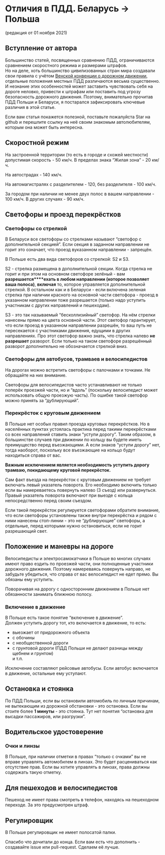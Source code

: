 # Отличия в ПДД. Беларусь → Польша

(редакция от 01 ноября 2021)

## Вступление от автора

Большинство статей, посвященных сравнению ПДД, ограничиваются сравнением скоростного режима и размерами штрафов.  
Но на деле, хоть большинство цивилизованных стран мира создавали свои правила с учётом [Венской конвенции о дорожном движении](https://ru.wikipedia.org/wiki/%D0%92%D0%B5%D0%BD%D1%81%D0%BA%D0%B0%D1%8F_%D0%BA%D0%BE%D0%BD%D0%B2%D0%B5%D0%BD%D1%86%D0%B8%D1%8F_%D0%BE_%D0%B4%D0%BE%D1%80%D0%BE%D0%B6%D0%BD%D0%BE%D0%BC_%D0%B4%D0%B2%D0%B8%D0%B6%D0%B5%D0%BD%D0%B8%D0%B8), отдельные положения местных ПДД различаются весьма существенно. И незнание этих особенностей может заставить чувствовать себя на дороге неловко, привести к штрафам или поставить под угрозу безопасность дорожного движения. Поэтому, внимательно прочитав ПДД Польши и Беларуси, я постарался зафиксировать ключевые различия в этой статье.

Если вам статья покажется полезной, поставьте пожалуйста Star на github и перешлите ссылку на неё своим знакомым автолюбителям, которым она может быть интересна.

## Скоростной режим

На застроенной территории (то есть в городе и схожей местности) допустимая скорость - 50 км/ч. В пределах знака “Жилая зона” - 20 км/ч.

На автострадах - 140 км/ч. 

На автомагистралях с разделителем - 120, без разделителя - 100 км/ч.

За городом при наличии не менее двух полос в вашем направлении - 100 км/ч. В других случаях - 90 км/ч.

## Светофоры и проезд перекрёстков

### Светофоры со стрелкой

В Беларуси все светофоры со стрелками называют “светофор с дополнительной секцией”. Если секция в заданном направлении не горит это означает, что проезд вуказанном направлении - запрещён.

В Польше есть два вида светофоров со стрелкой: S2 и S3\. 

S2 - стрелка размещена в дополнительной секции. Когда стрелка не горит и при этом на основном светофоре зелёный - вам **разрешается****ехать в любом направлении (которое позволяет ваша полоса)**, **включая** то, которое управляется дополнительной стрелкой. В остальном как и в Беларуси - если включена зеленая стрелка при наличии красного на основной части светофора - проезд в указанном направлении тоже разрешается (только надо уступить участникам с других направлений и пешеходам). 

S3 - это так называемый “бесколлизийный” светофор. На нём стрелки нанесены прямо на цвета основной части. Этот светофор гарантирует, что если проезд в указанном направлении разрешён, то ваш путь не пересекается с участниками движения, едущими в других направлениях. Про этот светофор важно знать, что стрелка налево **не разрешает** разворот. Если только на таком светофоре разрешённый разворот дополнительно не обозначается стрелкой вниз.

### Светофоры для автобусов, трамваев и велосипедистов

На дорогах можно встретить светофоры с палочками и точками. Не обращайте на них внимание.

Светофоры для велосипедистов часто устанавливают не только поперёк проезжей части, но и “вдоль” (поскольку велосипедист может использовать общую проезжую часть). По ошибке такой светофор можно принять за “дублирующий”.

### Перекрёсток с круговым движением

В Польше нет особых правил проезда круговых перекрёстков. Но в населённых пунктах устоялась практика перед такими перекрёстками со всех направлений ставить знаки “уступи дорогу”. Таким образом, в большинстве случаев при движении по кольцу вы будете иметь преимущество перед въезжающими. А если знаков “уступи дорогу” нет, тогда наоборот, поскольку все въезжающие на кольцо будут находиться справа от вас.

**Важным исключением является необходимость уступить дорогу трамваю, покидающему круговой перекрёсток.**

Сам факт въезда на перекрёсток с круговым движением не требует включать левый указатель поворота. Его необходимо включить только если вы намереваетесь повернуть налево (3 съезд) или развернуться.   
Правый указатель поворота включают при выезде с кольца непосредственно перед своим съездом.

Если такой перекрёсток регулируется светофорами обратите внимание, что если светофоры установлены также внутри перекрёстка и рядом с ними нанесены стоп-линии - это не “дублирующие” светофоры, а отдельные, перед которыми нужно остановиться, если не горит разрешающий свет.

## Положение и маневры на дороге

Велосипедисты и электросамокатчики в Польше во многих случаях имеют право ездить по проезжей части, они полноценные участники дорожного движения. Поэтому намереваясь повернуть направо, не забудьте убедиться, что справа от вас велосипедист не едет прямо. Вы обязаны ему уступить.

Поворачивая на дорогу с односторонним движением в Польше нет обязанности занимать ближнюю полосу.

### Включение в движение

В Польше есть такое понятие “включение в движение”.   
Должен уступить дорогу тот, кто включается в движение, то есть:  
- выезжает от придорожного объекта  
- с обочины  
- с необщественной дороги  
- с грунтовой дороги (ПДД Польши не делают разницы между щебнем и грунтом)  
и т.п. 

Исключение составляют рейсовые автобусы. Если автобус включается в движение, остальные ему уступают.

## Остановка и стоянка

По ПДД Польши, если вы остановили автомобиль по личным причинам, не вытекающим из дорожной обстановки - это остановка. Если вы стоите более **1 минуты** - это стоянка. Тут нет понятия “остановка для высадки пассажиров, или разгрузки”.

## Водительское удостоверение

### Очки и линзы

В Польше, при наличии отметки в правах “только с очками” вы не вправе управлять автомобилем в линзах. Это будет расцениваться как отсутствие прав. Если вы хотите управлять в линзах, права должны содержать такую отметку.

## Для пешеходов и велосипедистов

Пешеход не имеет права смотреть в телефон, находясь на пешеходном переходе. За это предусмотрен штраф.

## Регулировщик

В Польше регулировщик не имеет полосатой палки. 

  
  
Спасибо что дочитали до конца. Если вам есть что дополнить - создавайте issue или pull-request. Сделаем её лучше.  
